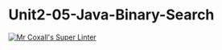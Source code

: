 # Unit2-05-Java-Binary-Search
[![Mr Coxall's Super Linter](https://github.com/Unit2-05-Java-Binary-Search/workflows/Mr%20Coxall's%20Super%20Linter/badge.svg)](https://github.com/Unit2-05-Java-Binary-Search/actions/)
